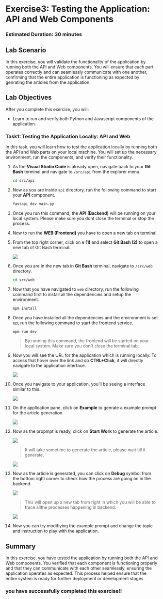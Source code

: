 # Exercise3: Testing the Application: API and Web Components

### Estimated Duration: 30 minutes

## Lab Scenario

In this exercise, you will validate the functionality of the application by running both the API and Web components. You will ensure that each part operates correctly and can seamlessly communicate with one another, confirming that the entire application is functioning as expected by genrating the articles from the application.

## Lab Objectives

After you complete this exercise, you will:

 -  Learn to run and verify both Python and Javascript components of the application.

### Task1: Testing the Application Locally: API and Web

In this task, you will learn how to test the application locally by running both the API and Web parts on your local machine. You will set up the necessary environment, run the components, and verify their functionality.

1. As the **Visual Studio Code** is already open, navigate back to your **Git Bash** terminal and navigate to `/src/api` from the explorer menu. 

   ```bash
   cd src/api
   ```

1. Now as you are inside `api` directory, run the following command to start your **API** component.

   ```bash
   fastapi dev main.py
   ```

1. Once you run this command, the **API (Backend)** will be running on your local system. Please make sure you dont close the terminal or stop the process.

1. Now to run the **WEB (Frontend)** you have to open a new tab on terminal.

1. From the top right corner, click on **v (1)** and select **Git Bash (2)** to open a new tab of Git Bash terminal.

   ![](../media/ex1img2.png)

1. Once you are in the new tab in **Git Bash** terminal, navigate to `/src/web` directory.

   ```bash
   cd src/web
   ```

1. Now that you have navigated to `web` directory, run the following command first to install all the dependencies and setup the environment.

   ```bash
   npm install
   ```

1. Once you have installed all the dependencies and the environment is set up, run the following command to start the frontend service.

   ```bash
   npm run dev
   ```
   
   >By running this command, the frontend will be started on your local system. Make sure you don't close the terminal tab.

1. Now you will see the URL for the application which is running locally. To access that hover over the link and do **CTRL+Click**, it will directly navigate to the application interface.

   ![](../media/ex2img7.png)

1. Once you navigate to your application, you'll be seeing a interface similar to this.

   ![](../media/ex2img6.png)

1. On the application pane, click on **Example** to genrate a example prompt for the article generation. 

   ![](../media/ex2img5.png)

1. Now as the propmpt is ready, click on **Start Work** to generate the article.

   ![](../media/ex2img4.png)

   >It will take sometime to generate the article, please wait till it generate.

   ![](../media/ex2img3.png)

1. Now as the article is generated, you can click on **Debug** symbol from the bottom right corner to check how the process are going on in the backend.

   ![](../media/ex2img2.png)

   >This will open up a new tab from right in which you will be able to trace allthe processes happening in backend.

   ![](../media/ex2img1.png)

1. Now you can try modifiying the example prompt and change the topic and instruction to play with the application.

## Summary

In this exercise, you have tested the application by running both the API and Web components. You verified that each component is functioning properly and that they can communicate with each other seamlessly, ensuring the application operates as expected. This process helped ensure that the entire system is ready for further deployment or development stages.

### you have successfully completed this exercise!!